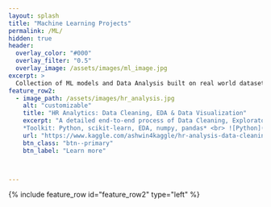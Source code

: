 ```yaml
---
layout: splash
title: "Machine Learning Projects"
permalink: /ML/
hidden: true
header:
  overlay_color: "#000"
  overlay_filter: "0.5"
  overlay_image: /assets/images/ml_image.jpg
excerpt: >
  Collection of ML models and Data Analysis built on real world datasets.
feature_row2:
  - image_path: /assets/images/hr_analysis.jpg
    alt: "customizable"
    title: "HR Analytics: Data Cleaning, EDA & Data Visualization"
    excerpt: "A detailed end-to-end process of Data Cleaning, Exploratory Data Analysis and Data Visualization to glean useful insights to make informed choices within the sphere of HR analytics.Ctrl+Click on button open in new tab.<br><br>
    *Toolkit: Python, scikit-learn, EDA, numpy, pandas* <br> ![Python](https://img.shields.io/badge/python-3670A0?style=for-the-badge&logo=python&logoColor=ffdd54) ![NumPy](https://img.shields.io/badge/numpy-%23013243.svg?style=for-the-badge&logo=numpy&logoColor=white) ![Pandas](https://img.shields.io/badge/pandas-%23150458.svg?style=for-the-badge&logo=pandas&logoColor=white) ![scikit-learn](https://img.shields.io/badge/scikit--learn-%23F7931E.svg?style=for-the-badge&logo=scikit-learn&logoColor=white)"
    url: "https://www.kaggle.com/ashwin4kaggle/hr-analysis-data-cleaning-eda-visualization"
    btn_class: "btn--primary"
    btn_label: "Learn more"



---
```

{% include feature_row id="feature_row2" type="left" %}










